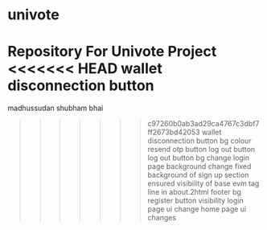 # univote
Repository For Univote Project
<<<<<<< HEAD
wallet disconnection button 
=======
madhussudan
shubham bhai
>>>>>>> c97260b0ab3ad29ca4767c3dbf7ff2673bd42053
wallet disconnection button bg colour
resend otp button
log out button 
log out button bg change
login page background change 
fixed background of sign up section 
ensured visibility of base evm tag line in about.2html
footer bg
register button visibility
login page ui change 
home page ui changes 
